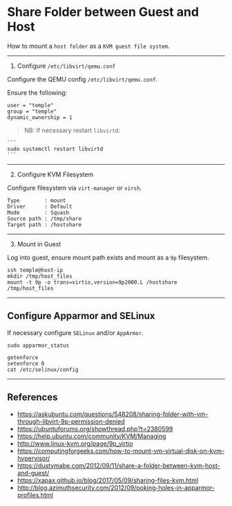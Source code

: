 # Share Folder between Guest and Host

How to mount a `host folder` as a `KVM guest file system`.

---

1.  Configure `/etc/libvirt/qemu.conf`

Configure the QEMU config `/etc/libvirt/qemu.conf`.

Ensure the following:

```
user = "temple"
group = "temple"
dynamic_ownership = 1
```

> NB: If necessary restart `libvirtd`: 

    ```
    sudo systemctl restart libvirtd
    ```

---

2. Configure KVM Filesystem

Configure filesystem via `virt-manager` or `virsh`.

```
Type        : mount
Driver      : Default
Mode        : Squash
Source path : /tmp/share
Target path : /hostshare
```  

---

3. Mount in Guest

Log into guest, ensure mount path exists and mount as a `9p` filesystem.

```
ssh temple@host-ip
mkdir /tmp/host_files
mount -t 9p -o trans=virtio,version=9p2000.L /hostshare /tmp/host_files
```

---

## Configure Apparmor and SELinux

If necessary configure `SELinux` and/or `AppArmor`.

```
sudo apparmor_status
```

```
getenforce
setenforce 0
cat /etc/selinux/config 
```

---

## References

* https://askubuntu.com/questions/548208/sharing-folder-with-vm-through-libvirt-9p-permission-denied
* https://ubuntuforums.org/showthread.php?t=2380599
* https://help.ubuntu.com/community/KVM/Managing
* http://www.linux-kvm.org/page/9p_virtio
* https://computingforgeeks.com/how-to-mount-vm-virtual-disk-on-kvm-hypervisor/
* https://dustymabe.com/2012/09/11/share-a-folder-between-kvm-host-and-guest/
* https://xapax.github.io/blog/2017/05/09/sharing-files-kvm.html
* http://blog.azimuthsecurity.com/2012/09/poking-holes-in-apparmor-profiles.html

